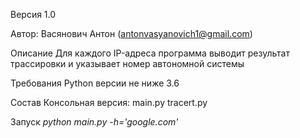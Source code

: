 Версия 1.0

Автор: Васянович Антон (antonvasyanovich1@gmail.com)

Описание
	Для каждого IP-адреса программа выводит результат трассировки и указывает номер автономной системы

Требования
	Python версии не ниже 3.6

Состав
	Консольная версия: main.py
                     tracert.py

Запуск
	_python main.py -h='google.com'_
